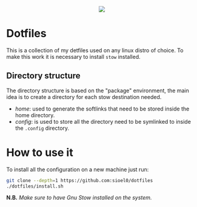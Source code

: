<p align=center>
  <img src=https://img.shields.io/badge/Linux-FCC624?style=for-the-badge&logo=linux&logoColor=black>
</p>

# Dotfiles

This is a collection of my detfiles used on any linux distro of choice. To
make this work it is necessary to install `stow` installed.

## Directory structure

The directory structure is based on the "package" environment, the main
idea is to create a directory for each stow destination needed.
- *home*: used to generate the softlinks that need to be stored inside the
  home directory.
- *config*: is used to store all the directory need to be symlinked to
  inside the `.config` directory.

# How to use it

To install all the configuration on a new machine just run:
```sh
git clone --depth=1 https://github.com:sioel0/dotfiles
./dotfiles/install.sh
```

**N.B.** *Make sure to have Gnu Stow installed on the system.*
